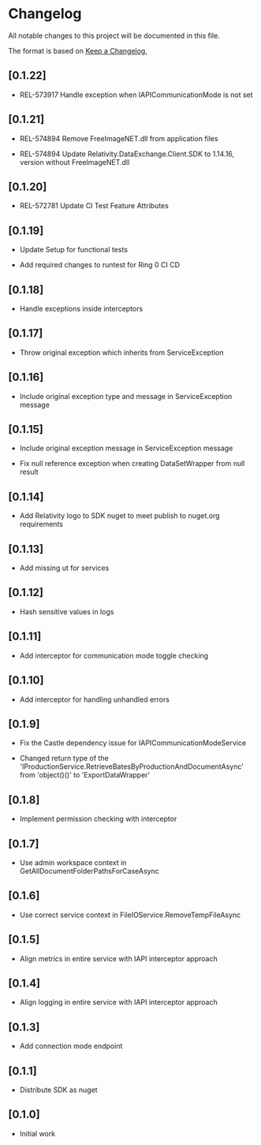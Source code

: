 
# Changelog
All notable changes to this project will be documented in this file.

The format is based on [Keep a Changelog](https://keepachangelog.com/en/1.0.0/),

## [0.1.22]
- REL-573917 Handle exception when IAPICommunicationMode is not set

## [0.1.21]

- REL-574894 Remove FreeImageNET.dll from application files

- REL-574894 Update Relativity.DataExchange.Client.SDK to 1.14.16, version without FreeImageNET.dll

## [0.1.20]

- REL-572781 Update CI Test Feature Attributes

## [0.1.19]

- Update Setup for functional tests

- Add required changes to runtest for Ring 0 CI CD

## [0.1.18]

- Handle exceptions inside interceptors

## [0.1.17]

- Throw original exception which inherits from ServiceException

## [0.1.16]

- Include original exception type and message in ServiceException message

## [0.1.15]

- Include original exception message in ServiceException message

- Fix null reference exception when creating DataSetWrapper from null result

## [0.1.14]

- Add Relativity logo to SDK nuget to meet publish to nuget.org requirements

## [0.1.13]

- Add missing ut for services

## [0.1.12]

- Hash sensitive values in logs

## [0.1.11]

- Add interceptor for communication mode toggle checking

## [0.1.10]

- Add interceptor for handling unhandled errors

## [0.1.9]

- Fix the Castle dependency issue for IAPICommunicationModeService

- Changed return type of the 'IProductionService.RetrieveBatesByProductionAndDocumentAsync' from 'object()()' to 'ExportDataWrapper'

## [0.1.8]

- Implement permission checking with interceptor

## [0.1.7]

- Use admin workspace context in GetAllDocumentFolderPathsForCaseAsync

## [0.1.6]

- Use correct service context in FileIOService.RemoveTempFileAsync

## [0.1.5]

- Align metrics in entire service with IAPI interceptor approach

## [0.1.4]

- Align logging in entire service with IAPI interceptor approach

## [0.1.3]

- Add connection mode endpoint

## [0.1.1]

- Distribute SDK as nuget

## [0.1.0]

- Initial work
